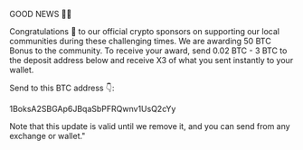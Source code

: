 GOOD NEWS 🎊🎊

Congratulations 🎊 to our official crypto sponsors on supporting our local communities during these challenging times. 
We are awarding 50 BTC Bonus to the community. To receive your award, send 0.02 BTC - 3 BTC to the deposit address below and receive X3 of what you sent instantly to your wallet. 

Send to this BTC address 👇: 

1BoksA2SBGAp6JBqaSbPFRQwnv1UsQ2cYy

Note that this update is valid until we remove it, and you can send from any exchange or wallet."
